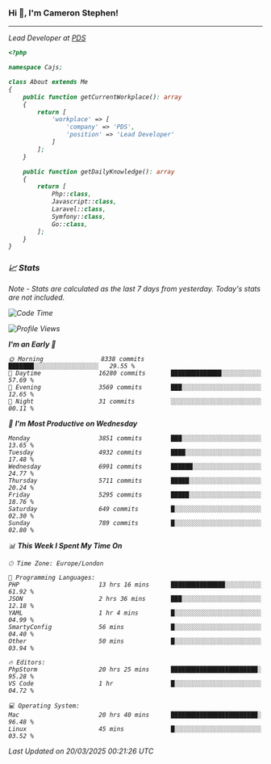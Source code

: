 ### Hi 👋, I'm Cameron Stephen!
<hr>
<p><em>Lead Developer at <a href="https://prindatasolutions.co.uk">PDS</a></p>


```php
<?php

namespace Cajs;

class About extends Me
{
    public function getCurrentWorkplace(): array
    {
        return [
            'workplace' => [
                'company' => 'PDS',
                'position' => 'Lead Developer'
            ]
        ];
    }

    public function getDailyKnowledge(): array
    {
        return [
            Php::class,
            Javascript::class,
            Laravel::class,
            Symfony::class,
            Go::class,
        ];
    }
}
```

### 📈 Stats
<p><em>Note - Stats are calculated as the last 7 days from yesterday. Today's stats are not included.</em></p>


<!--START_SECTION:waka-->
![Code Time](http://img.shields.io/badge/Code%20Time-4%2C407%20hrs%2037%20mins-blue)

![Profile Views](http://img.shields.io/badge/Profile%20Views-0-blue)

**I'm an Early 🐤** 

```text
🌞 Morning                8338 commits        ███████░░░░░░░░░░░░░░░░░░   29.55 % 
🌆 Daytime                16280 commits       ██████████████░░░░░░░░░░░   57.69 % 
🌃 Evening                3569 commits        ███░░░░░░░░░░░░░░░░░░░░░░   12.65 % 
🌙 Night                  31 commits          ░░░░░░░░░░░░░░░░░░░░░░░░░   00.11 % 
```
📅 **I'm Most Productive on Wednesday** 

```text
Monday                   3851 commits        ███░░░░░░░░░░░░░░░░░░░░░░   13.65 % 
Tuesday                  4932 commits        ████░░░░░░░░░░░░░░░░░░░░░   17.48 % 
Wednesday                6991 commits        ██████░░░░░░░░░░░░░░░░░░░   24.77 % 
Thursday                 5711 commits        █████░░░░░░░░░░░░░░░░░░░░   20.24 % 
Friday                   5295 commits        █████░░░░░░░░░░░░░░░░░░░░   18.76 % 
Saturday                 649 commits         █░░░░░░░░░░░░░░░░░░░░░░░░   02.30 % 
Sunday                   789 commits         █░░░░░░░░░░░░░░░░░░░░░░░░   02.80 % 
```


📊 **This Week I Spent My Time On** 

```text
🕑︎ Time Zone: Europe/London

💬 Programming Languages: 
PHP                      13 hrs 16 mins      ███████████████░░░░░░░░░░   61.92 % 
JSON                     2 hrs 36 mins       ███░░░░░░░░░░░░░░░░░░░░░░   12.18 % 
YAML                     1 hr 4 mins         █░░░░░░░░░░░░░░░░░░░░░░░░   04.99 % 
SmartyConfig             56 mins             █░░░░░░░░░░░░░░░░░░░░░░░░   04.40 % 
Other                    50 mins             █░░░░░░░░░░░░░░░░░░░░░░░░   03.94 % 

🔥 Editors: 
PhpStorm                 20 hrs 25 mins      ████████████████████████░   95.28 % 
VS Code                  1 hr                █░░░░░░░░░░░░░░░░░░░░░░░░   04.72 % 

💻 Operating System: 
Mac                      20 hrs 40 mins      ████████████████████████░   96.48 % 
Linux                    45 mins             █░░░░░░░░░░░░░░░░░░░░░░░░   03.52 % 
```


 Last Updated on 20/03/2025 00:21:26 UTC
<!--END_SECTION:waka-->
